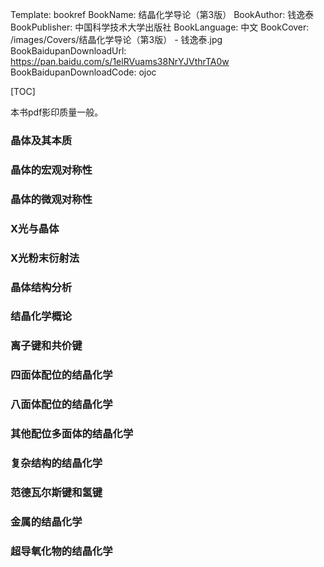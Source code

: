 Template: bookref
BookName: 结晶化学导论（第3版）
BookAuthor: 钱逸泰
BookPublisher: 中国科学技术大学出版社
BookLanguage: 中文
BookCover: /images/Covers/结晶化学导论（第3版） - 钱逸泰.jpg
BookBaidupanDownloadUrl: https://pan.baidu.com/s/1elRVuams38NrYJVthrTA0w 
BookBaidupanDownloadCode: ojoc

[TOC]

本书pdf影印质量一般。

### 晶体及其本质

### 晶体的宏观对称性

### 晶体的微观对称性

### X光与晶体

### X光粉末衍射法

### 晶体结构分析

### 结晶化学概论

### 离子键和共价键

### 四面体配位的结晶化学

### 八面体配位的结晶化学

### 其他配位多面体的结晶化学

### 复杂结构的结晶化学

### 范德瓦尔斯键和氢键

### 金属的结晶化学

### 超导氧化物的结晶化学



